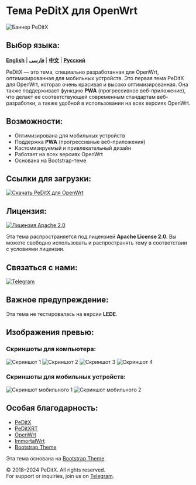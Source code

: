 # Тема PeDitX для OpenWrt

![Баннер PeDitX](https://raw.githubusercontent.com/peditx/luci-theme-peditx/refs/heads/main/luasrc/brand.png)

## Выбор языка:

[**English**](README.md) | [**فارسی**](README_fa.md) | [**中文**](README_zh.md) | [**Русский**](README_ru.md)

PeDitX — это тема, специально разработанная для OpenWrt, оптимизированная для мобильных устройств. Это первая тема PeDitX для OpenWrt, которая очень красивая и высоко оптимизированная. Она также поддерживает функцию **PWA** (прогрессивное веб-приложение), что делает ее соответствующей современным стандартам веб-разработки, а также удобной в использовании на всех версиях OpenWrt.

## Возможности:

- Оптимизирована для мобильных устройств
- Поддержка **PWA** (прогрессивные веб-приложения)
- Кастомизируемый и привлекательный дизайн
- Работает на всех версиях OpenWrt
- Основана на Bootstrap-теме

## Ссылки для загрузки:
[![Скачать PeDitX для OpenWrt](https://img.shields.io/github/downloads/peditx/luci-theme-peditx/total.svg)](https://github.com/peditx/luci-theme-peditx/releases)

## Лицензия:
[![Лицензия Apache 2.0](https://img.shields.io/badge/License-Apache%202.0-blue.svg)](https://opensource.org/licenses/Apache-2.0)

Эта тема распространяется под лицензией **Apache License 2.0**. Вы можете свободно использовать и распространять тему в соответствии с условиями лицензии.

## Связаться с нами:
[![Telegram](https://img.shields.io/badge/Telegram-Join%20Now-blue.svg)](https://t.me/peditx)

## Важное предупреждение:
Эта тема не тестировалась на версии **LEDE**.

## Изображения превью:

### Скриншоты для компьютера:
![Скриншот 1](https://raw.githubusercontent.com/peditx/luci-theme-peditx/refs/heads/main/screenshots/1.png)
![Скриншот 2](https://raw.githubusercontent.com/peditx/luci-theme-peditx/refs/heads/main/screenshots/2.png)
![Скриншот 3](https://raw.githubusercontent.com/peditx/luci-theme-peditx/refs/heads/main/screenshots/3.png)
![Скриншот 4](https://raw.githubusercontent.com/peditx/luci-theme-peditx/refs/heads/main/screenshots/4.png)

### Скриншоты для мобильных устройств:
![Скриншот мобильного 1](https://raw.githubusercontent.com/peditx/luci-theme-peditx/refs/heads/main/screenshots/m1.PNG)
![Скриншот мобильного 2](https://raw.githubusercontent.com/peditx/luci-theme-peditx/refs/heads/main/screenshots/m2.PNG)

## Особая благодарность:

- [PeDitX](https://github.com/peditx)
- [PeDitXRT](https://github.com/peditx/peditxrt)
- [OpenWrt](https://github.com/openwrt)
- [ImmortalWrt](https://github.com/immortalwrt)
- [Bootstrap Theme](https://github.com/twbs/bootstrap)

Эта тема основана на [Bootstrap Theme](https://github.com/twbs/bootstrap).


© 2018–2024 PeDitX. All rights reserved.  
For support or inquiries, join us on [Telegram](https://t.me/peditx).

